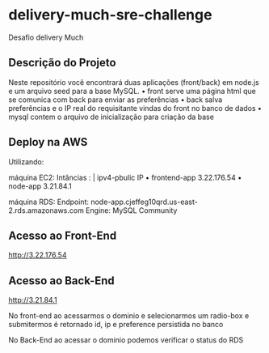 # delivery-much-sre-challenge
Desafio delivery Much



## Descrição do Projeto

Neste repositório você encontrará duas aplicações (front/back) em node.js e um arquivo seed para a base MySQL.
•	front serve uma página html que se comunica com back para enviar as preferências
•	back salva preferências e o IP real do requisitante vindas do front no banco de dados
•	mysql contem o arquivo de inicialização para criação da base

## Deploy na AWS

Utilizando:

máquina EC2:
  Intâncias :        | ipv4-pbulic IP
    • frontend-app      3.22.176.54
    • node-app          3.21.84.1
    
máquina RDS:
  Endpoint: node-app.cjeffeg10qrd.us-east-2.rds.amazonaws.com
  Engine: MySQL Community

## Acesso ao Front-End
http://3.22.176.54

## Acesso ao Back-End
http://3.21.84.1

No front-end ao acessarmos o dominio e selecionarmos um radio-box e submitermos é retornado id, ip e preference persistida no banco

No Back-End ao acessar o dominio podemos verificar o status do RDS

